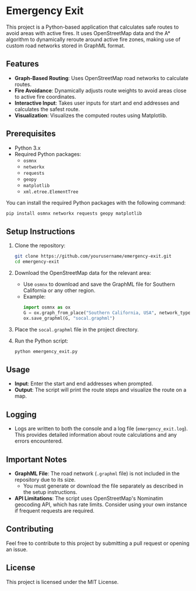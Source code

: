 # Emergency Exit

This project is a Python-based application that calculates safe routes to avoid areas with active fires. It uses OpenStreetMap data and the A* algorithm to dynamically reroute around active fire zones, making use of custom road networks stored in GraphML format.

## Features

- **Graph-Based Routing**: Uses OpenStreetMap road networks to calculate routes.
- **Fire Avoidance**: Dynamically adjusts route weights to avoid areas close to active fire coordinates.
- **Interactive Input**: Takes user inputs for start and end addresses and calculates the safest route.
- **Visualization**: Visualizes the computed routes using Matplotlib.

## Prerequisites

- Python 3.x
- Required Python packages:
  - `osmnx`
  - `networkx`
  - `requests`
  - `geopy`
  - `matplotlib`
  - `xml.etree.ElementTree`

You can install the required Python packages with the following command:

```sh
pip install osmnx networkx requests geopy matplotlib
```

## Setup Instructions

1. Clone the repository:
   ```sh
   git clone https://github.com/yourusername/emergency-exit.git
   cd emergency-exit
   ```

2. Download the OpenStreetMap data for the relevant area:
   - Use `osmnx` to download and save the GraphML file for Southern California or any other region.
   - Example:
     ```python
     import osmnx as ox
     G = ox.graph_from_place("Southern California, USA", network_type="drive")
     ox.save_graphml(G, "socal.graphml")
     ```

3. Place the `socal.graphml` file in the project directory.

4. Run the Python script:
   ```sh
   python emergency_exit.py
   ```

## Usage

- **Input**: Enter the start and end addresses when prompted.
- **Output**: The script will print the route steps and visualize the route on a map.

## Logging

- Logs are written to both the console and a log file (`emergency_exit.log`). This provides detailed information about route calculations and any errors encountered.

## Important Notes

- **GraphML File**: The road network (`.graphml` file) is not included in the repository due to its size.
  - You must generate or download the file separately as described in the setup instructions.
- **API Limitations**: The script uses OpenStreetMap's Nominatim geocoding API, which has rate limits. Consider using your own instance if frequent requests are required.

## Contributing

Feel free to contribute to this project by submitting a pull request or opening an issue.

## License

This project is licensed under the MIT License.
